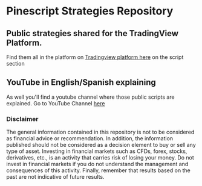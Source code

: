 # Pinescript Strategies Repository
## Public strategies shared for the TradingView Platform. 

Find them all in the platform on [Tradingview platform here](https://es.tradingview.com/u/JCGMarkets/#published-scripts/?offer_id=10&aff_id=25289) on the script section

## YouTube in English/Spanish explaining
As well you'll find a youtube channel where those public scripts are explained.
Go to YouTube Channel [here](https://www.youtube.com/channel/UCP96sDHn704yOYJjvDOOOTQ)

### Disclaimer

The general information contained in this repository is not to be considered as financial advice or recommendation. In addition, the information published should not be considered as a decision element to buy or sell any type of asset. Investing in financial markets such as CFDs, forex, stocks, derivatives, etc., is an activity that carries risk of losing your money. Do not invest in financial markets if you do not understand the management and consequences of this activity. Finally, remember that results based on the past are not indicative of future results.
